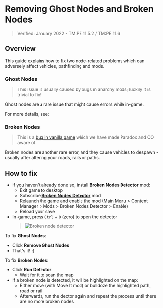 # Removing Ghost Nodes and Broken Nodes
> Verified: January 2022 - TM:PE 11.5.2 / TM:PE 11.6

## Overview

This guide explains how to fix two node-related problems which can adversely affect vehicles, pathfinding and mods.

### Ghost Nodes

> This issue is usually caused by bugs in anarchy mods; luckily it is trivial to fix!

Ghost nodes are a rare issue that might cause [](Simulation-error-Array-index-is-out-of-range.md) errors while in-game.

For more details, see: [](Array-Index---Symptom-9.md)

### Broken Nodes

> This is a [bug in vanilla game](https://forum.paradoxplaza.com/forum/index.php?threads/cities-skylines-steam-vibrating-node-replicable-bug.1187861/) which we have made Paradox and CO aware of.

Broken nodes are another rare error, and they cause vehicles to despawn - usually after altering your roads, rails or paths.

## How to fix

* If you haven't already done so, install **Broken Nodes Detector** mod:
    * Exit game to desktop
    * Subscribe [**Broken Nodes Detector**](https://steamcommunity.com/sharedfiles/filedetails/?id=1777173984) mod
    * Relaunch the game and enable the mod (Main Menu > Content Manager > Mods > Broken Nodes Detector > Enable)
    * Reload your save
* In-game, press `Ctrl` + `0` (zero) to open the detector
    > ![Broken node detector](https://imgur.com/5KYclfW.png)

To fix **Ghost Nodes**:

* Click **Remove Ghost Nodes**
* That's it! :)

To fix **Broken Nodes**:

* Click **Run Detector**
    * Wait for it to scan the map
* If a broken node is detected, it will be highlighted on the map:
    * Either move (with Move It mod) or bulldoze the highlighted path, road or rail
    * Afterwards, run the dector again and repeat the process until there are no more broken nodes